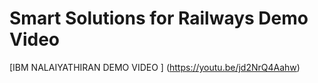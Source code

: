 # Smart Solutions for Railways Demo Video

[IBM NALAIYATHIRAN DEMO VIDEO ] (https://youtu.be/jd2NrQ4Aahw)
